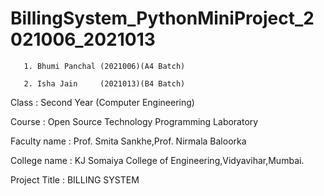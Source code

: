 # BillingSystem_PythonMiniProject_2021006_2021013
       
       1. Bhumi Panchal (2021006)(A4 Batch)

       2. Isha Jain     (2021013)(B4 Batch)

Class : Second Year (Computer Engineering)

Course : Open Source Technology Programming Laboratory 

Faculty name : Prof. Smita Sankhe,Prof. Nirmala Baloorka

College name : KJ Somaiya College of Engineering,Vidyavihar,Mumbai.

Project Title : BILLING SYSTEM
